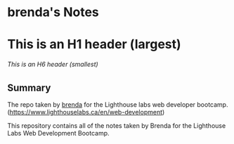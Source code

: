 # brenda's Notes
# This is an H1 header (largest)
###### This is an H6 header (smallest)

## Summary
The repo taken by [brenda](https://github.com/Brendalian) for the Lighthouse labs web developer bootcamp.(https://www.lighthouselabs.ca/en/web-development)

This repository contains all of the notes taken by Brenda for the Lighthouse Labs Web Development Bootcamp. 
